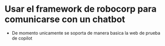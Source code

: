 # Usar el framework de robocorp para comunicarse con un chatbot

* De momento unicamente se soporta de manera basica la web de prueba de copilot